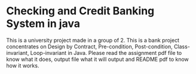 # Checking and Credit Banking System in java 
This is a university project made in a group of 2. This is a bank project concentrates on Design by Contract, Pre-condition, Post-condition, Class-invariant, Loop-invariant in Java. Please read the assignment pdf file to know what it does, output file what it will output and README pdf to know how it works. 
